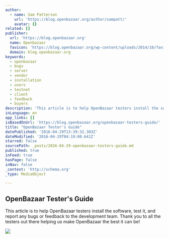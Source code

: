 ```yaml
---
author:
  - name: Sam Patterson
    url: 'https://blog.openbazaar.org/author/sampatt/'
    avatar: {}
related: []
publisher:
  url: 'https://blog.openbazaar.org'
  name: Openbazaar
  favicon: 'https://blog.openbazaar.org/wp-content/uploads/2014/10/favicon.png'
  domain: blog.openbazaar.org
keywords:
  - openbazaar
  - bugs
  - server
  - vendor
  - installation
  - users
  - testnet
  - client
  - feedback
  - buyers
description: 'This article is to help OpenBazaar testers install the software, test it, and report any bugs or feedback to the development team. Thank you to all the testers out there helping us make OpenBazaar the best it can be!'
inLanguage: en
app_links: []
isBasedOnUrl: 'https://blog.openbazaar.org/openbazaar-testers-guide/'
title: "OpenBazaar Tester's Guide"
datePublished: '2016-04-29T13:39:32.303Z'
dateModified: '2016-04-29T04:19:00.641Z'
starred: false
sourcePath: _posts/2016-04-29-openbazaar-testers-guide.md
published: true
inFeed: true
hasPage: false
inNav: false
_context: 'http://schema.org'
_type: MediaObject

---
```

<article style=""><h1>OpenBazaar Tester's Guide</h1><p>This article is to help OpenBazaar testers install the software, test it, and report any bugs or feedback to the development team. Thank you to all the testers out there helping us make OpenBazaar the best it can be!</p><img src="https://blog.openbazaar.org/wp-content/uploads/2014/10/logo21.png" /></article>